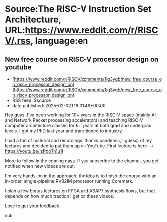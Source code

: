 # Source:The RISC-V Instruction Set Architecture, URL:https://www.reddit.com/r/RISCV/.rss, language:en

## New free course on RISC-V processor design on youtube
 - [https://www.reddit.com/r/RISCV/comments/1ig3ygb/new_free_course_on_riscv_processor_design_on](https://www.reddit.com/r/RISCV/comments/1ig3ygb/new_free_course_on_riscv_processor_design_on)
 - RSS feed: $source
 - date published: 2025-02-02T18:31:49+00:00

<!-- SC_OFF --><div class="md"><p>Hey guys, I&#39;ve been working for 10+ years in the RISC-V space (mainly AI and Network Packet processing accelerators) and teaching RISC-V computer architecture classes for 6+ years at both grad and undergrad levels. I got my PhD last year and transitioned to industry.</p> <p>I had a ton of material and recordings (thanks pandemic, I guess) of my lectures and decided to put them up on YouTube. First lecture is here --&gt; <a href="https://youtu.be/izPdo7n1u1I">https://youtu.be/izPdo7n1u1I</a></p> <p>More to follow in the coming days. If you subscribe to the channel, you get notified when new videos are out.</p> <p>I&#39;m very hands-on in the approach; the idea is to finish the course with an in-order, single-pipeline RV32IM processor running Coremark.</p> <p>I plan a few bonus lectures on FPGA and ASAP7 synthesis flows, but that depends on how much traction I get on these videos.</p> <p>Love to get your feedback.</p> </div><!-- SC_ON --> &#32; sub

